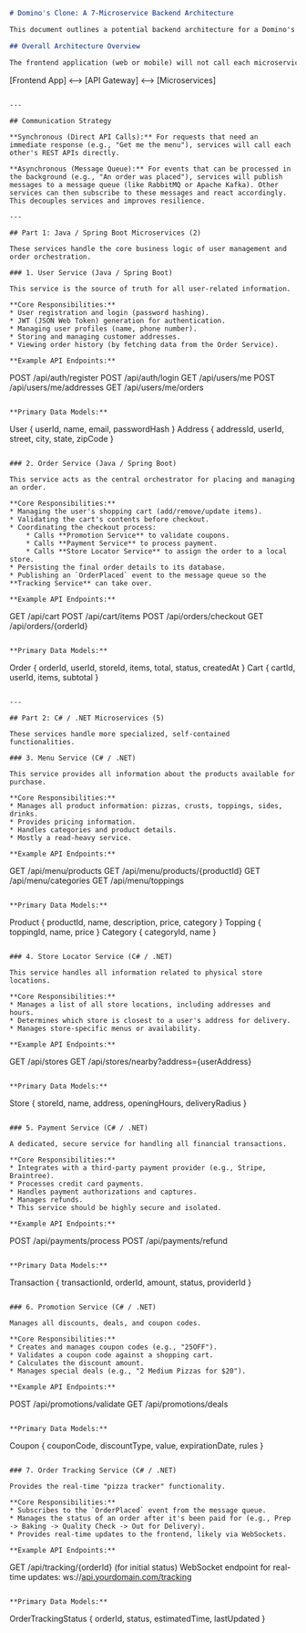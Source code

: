 ```markdown
# Domino's Clone: A 7-Microservice Backend Architecture

This document outlines a potential backend architecture for a Domino's clone, built with 7 microservices. This design promotes separation of concerns, allowing your team of 8 to develop, deploy, and scale different parts of the application independently.

## Overall Architecture Overview

The frontend application (web or mobile) will not call each microservice directly. Instead, it will communicate with a single **API Gateway**. The gateway is responsible for routing requests to the appropriate internal microservice, handling authentication, and aggregating responses. This simplifies the frontend code and adds a layer of security.

```

[Frontend App] \<--\> [API Gateway] \<--\> [Microservices]

```

---

## Communication Strategy

**Synchronous (Direct API Calls):** For requests that need an immediate response (e.g., "Get me the menu"), services will call each other's REST APIs directly.

**Asynchronous (Message Queue):** For events that can be processed in the background (e.g., "An order was placed"), services will publish messages to a message queue (like RabbitMQ or Apache Kafka). Other services can then subscribe to these messages and react accordingly. This decouples services and improves resilience.

---

## Part 1: Java / Spring Boot Microservices (2)

These services handle the core business logic of user management and order orchestration.

### 1. User Service (Java / Spring Boot)

This service is the source of truth for all user-related information.

**Core Responsibilities:**
* User registration and login (password hashing).
* JWT (JSON Web Token) generation for authentication.
* Managing user profiles (name, phone number).
* Storing and managing customer addresses.
* Viewing order history (by fetching data from the Order Service).

**Example API Endpoints:**
```

POST /api/auth/register
POST /api/auth/login
GET /api/users/me
POST /api/users/me/addresses
GET /api/users/me/orders

```

**Primary Data Models:**
```

User { userId, name, email, passwordHash }
Address { addressId, userId, street, city, state, zipCode }

```

### 2. Order Service (Java / Spring Boot)

This service acts as the central orchestrator for placing and managing an order.

**Core Responsibilities:**
* Managing the user's shopping cart (add/remove/update items).
* Validating the cart's contents before checkout.
* Coordinating the checkout process:
    * Calls **Promotion Service** to validate coupons.
    * Calls **Payment Service** to process payment.
    * Calls **Store Locator Service** to assign the order to a local store.
* Persisting the final order details to its database.
* Publishing an `OrderPlaced` event to the message queue so the **Tracking Service** can take over.

**Example API Endpoints:**
```

GET /api/cart
POST /api/cart/items
POST /api/orders/checkout
GET /api/orders/{orderId}

```

**Primary Data Models:**
```

Order { orderId, userId, storeId, items, total, status, createdAt }
Cart { cartId, userId, items, subtotal }

```

---

## Part 2: C# / .NET Microservices (5)

These services handle more specialized, self-contained functionalities.

### 3. Menu Service (C# / .NET)

This service provides all information about the products available for purchase.

**Core Responsibilities:**
* Manages all product information: pizzas, crusts, toppings, sides, drinks.
* Provides pricing information.
* Handles categories and product details.
* Mostly a read-heavy service.

**Example API Endpoints:**
```

GET /api/menu/products
GET /api/menu/products/{productId}
GET /api/menu/categories
GET /api/menu/toppings

```

**Primary Data Models:**
```

Product { productId, name, description, price, category }
Topping { toppingId, name, price }
Category { categoryId, name }

```

### 4. Store Locator Service (C# / .NET)

This service handles all information related to physical store locations.

**Core Responsibilities:**
* Manages a list of all store locations, including addresses and hours.
* Determines which store is closest to a user's address for delivery.
* Manages store-specific menus or availability.

**Example API Endpoints:**
```

GET /api/stores
GET /api/stores/nearby?address={userAddress}

```

**Primary Data Models:**
```

Store { storeId, name, address, openingHours, deliveryRadius }

```

### 5. Payment Service (C# / .NET)

A dedicated, secure service for handling all financial transactions.

**Core Responsibilities:**
* Integrates with a third-party payment provider (e.g., Stripe, Braintree).
* Processes credit card payments.
* Handles payment authorizations and captures.
* Manages refunds.
* This service should be highly secure and isolated.

**Example API Endpoints:**
```

POST /api/payments/process
POST /api/payments/refund

```

**Primary Data Models:**
```

Transaction { transactionId, orderId, amount, status, providerId }

```

### 6. Promotion Service (C# / .NET)

Manages all discounts, deals, and coupon codes.

**Core Responsibilities:**
* Creates and manages coupon codes (e.g., "25OFF").
* Validates a coupon code against a shopping cart.
* Calculates the discount amount.
* Manages special deals (e.g., "2 Medium Pizzas for $20").

**Example API Endpoints:**
```

POST /api/promotions/validate
GET /api/promotions/deals

```

**Primary Data Models:**
```

Coupon { couponCode, discountType, value, expirationDate, rules }

```

### 7. Order Tracking Service (C# / .NET)

Provides the real-time "pizza tracker" functionality.

**Core Responsibilities:**
* Subscribes to the `OrderPlaced` event from the message queue.
* Manages the status of an order after it's been paid for (e.g., Prep -> Baking -> Quality Check -> Out for Delivery).
* Provides real-time updates to the frontend, likely via WebSockets.

**Example API Endpoints:**
```

GET /api/tracking/{orderId} (for initial status)
WebSocket endpoint for real-time updates: ws://[api.yourdomain.com/tracking](https://www.google.com/search?q=https://api.yourdomain.com/tracking)

```

**Primary Data Models:**
```

OrderTrackingStatus { orderId, status, estimatedTime, lastUpdated }

```
```
